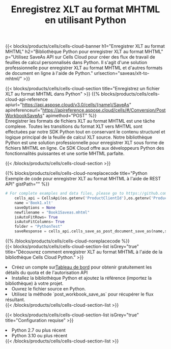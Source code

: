 ﻿---
title:  Enregistrez XLT au format MHTML en utilisant Python
description: Utilisation du SDK Cloud Aspose.Cells pour Python pour enregistrer le fichier au format XLT au format MHTML.
kwords: Excel, Save XLT as MHTML, REST, Python
howto: How to save XLT as MHTML using Aspose.Cells Cloud Python library.
---
{{< blocks/products/cells/cells-cloud-banner h1="Enregistrer XLT au format MHTML" h2="Bibliothèque Python pour enregistrer XLT au format MHTML" p="Utilisez SaveAs API sur Cells Cloud pour créer des flux de travail de feuilles de calcul personnalisés dans Python. Il s\'agit d\'une solution professionnelle pour enregistrer XLT au format MHTML et d\'autres formats de document en ligne à l\'aide de Python." urlsection="saveas/xlt-to-mhtml/" >}}

{{< blocks/products/cells/cells-cloud-section title="Enregistrez un fichier XLT au format MHTML dans Python" >}}
{{% blocks/products/cells/cells-cloud-api-reference apiurl="https://api.aspose.cloud/v3.0/cells/{name}/SaveAs" apireferenceurl="https://apireference.aspose.cloud/cells/#/Conversion/PostWorkbookSaveAs" apimethod="POST" %}}
<br/>
Enregistrer les formats de fichiers XLT au format MHTML est une tâche complexe. Toutes les transitions du format XLT vers MHTML sont effectuées par notre SDK Python tout en conservant le contenu structurel et logique principal de la feuille de calcul XLT source. Notre bibliothèque Python est une solution professionnelle pour enregistrer XLT sous forme de fichiers MHTML en ligne. Ce SDK Cloud offre aux développeurs Python des fonctionnalités puissantes et une sortie MHTML parfaite.

{{< /blocks/products/cells/cells-cloud-section >}}

{{% blocks/products/cells/cells-cloud-noreplacecode title="Python Exemple de code pour enregistrer XLT au format MHTML à l\'aide de REST API" gistPath="" %}}
  
```python
# For complete examples and data files, please go to https://github.com/aspose-cells-cloud/aspose-cells-cloud-python/
    cells_api = CellsApi(os.getenv('ProductClientId'),os.getenv('ProductClientSecret'))
    name ='Book1.xlt'    
    saveOptions = None
    newfilename = "Book1Saveas.mhtml"
    isAutoFitRows= True
    isAutoFitColumns= True
    folder = "PythonTest"
    saveResponse = cells_api.cells_save_as_post_document_save_as(name,save_options=saveOptions, newfilename=(folder +'/' + newfilename),folder=folder)
```
  
{{% /blocks/products/cells/cells-cloud-noreplacecode %}}
<br/>
{{< blocks/products/cells/cells-cloud-section-list isGrey="true" title="Découvrez comment enregistrer XLT au format MHTML à l\'aide de la bibliothèque Cells Cloud Python." >}}
<li> Créez un compte sur<a href="https://dashboard.aspose.cloud/">Tableau de bord</a> pour obtenir gratuitement les détails du quota et de l'autorisation API</li>
<li>Installez la bibliothèque Python et ajoutez la référence (importez la bibliothèque) à votre projet.</li>
<li>Ouvrez le fichier source en Python.</li>
<li>Utilisez la méthode `post_workbook_save_as` pour récupérer le flux résultant.</li>
{{< /blocks/products/cells/cells-cloud-section-list >}}

{{< blocks/products/cells/cells-cloud-section-list isGrey="true" title="Configuration requise" >}}
<li>Python 2.7 ou plus récent</li>
<li>Python 3.10 ou plus récent</li>
{{< /blocks/products/cells/cells-cloud-section-list >}}
